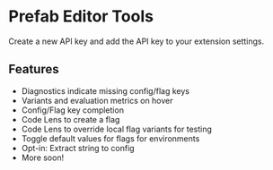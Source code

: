 # Prefab Editor Tools

Create a new API key and add the API key to your extension settings.

## Features

- Diagnostics indicate missing config/flag keys
- Variants and evaluation metrics on hover
- Config/Flag key completion
- Code Lens to create a flag
- Code Lens to override local flag variants for testing
- Toggle default values for flags for environments
- Opt-in: Extract string to config
- More soon!
